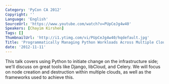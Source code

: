 ```yaml
---
Category: 'PyCon CA 2012'
Copyright: ''
Language: 'English'
SourceUrl: 'https://www.youtube.com/watch?v=PUpCeJg4w40'
Speakers: [Chayim Kirshen]
Tags: []
ThumbnailUrl: 'http://i1.ytimg.com/vi/PUpCeJg4w40/hqdefault.jpg'
Title: 'Programmatically Managing Python Workloads Across Multiple Clouds'
date: '2012-11-11'
---
```

This talk covers using Python to initiate change on the infrastructure side;
we'll discuss on great tools like Django, libCloud, and Celery. We will focus
on node creation and destruction within multiple clouds, as well as the
frameworks used to achieve this.


